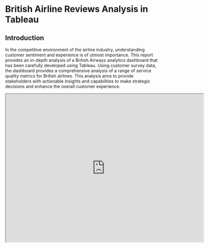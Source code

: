 # British Airline Reviews Analysis in Tableau
## Introduction

In the competitive environment of the airline industry, understanding customer sentiment and experience is of utmost importance. This report provides an in-depth analysis of a British Airways analytics dashboard that has been carefully developed using Tableau. Using customer survey data, the dashboard provides a comprehensive analysis of a range of service quality metrics for British airlines. This analysis aims to provide stakeholders with actionable insights and capabilities to make strategic decisions and enhance the overall customer experience.

<iframe src="https://drive.google.com/file/d/1Y_5jign9gcsZo1H9R-cIr9dAeYidgcaA/preview" width="640" height="480"></iframe>

